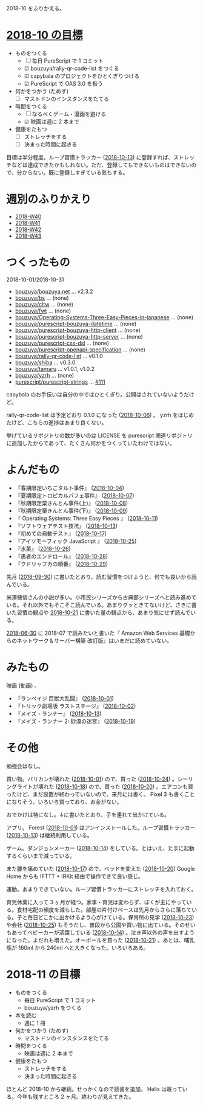2018-10 をふりかえる。

# [2018-10 の目標][2018-09-30]

- ものをつくる
  - ☐ 毎日 PureScript で 1 コミット
  - ☑ bouzuya/rally-qr-code-list をつくる
  - ☑ capybala のプロジェクトをひとくぎりつける
  - ☑ PureScript で OAS 3.0 を扱う
- 何かをつかう (ためす)
  - ☐ マストドンのインスタンスをたてる
- 時間をつくる
  - ☐ なるべくゲーム・漫画を避ける
  - ☑ 映画は週に 2 本まで
- 健康をたもつ
  - ☐ ストレッチをする
  - ☐ 決まった時間に起きる

目標は半分程度。ループ習慣トラッカー ([2018-10-13][]) に登録すれば、ストレッチなどは達成できたかもしれない。ただ、登録してもできないものはできないので、分からない。既に登録しすぎている気もする。

# 週別のふりかえり

- [2018-W40][2018-10-07]
- [2018-W41][2018-10-14]
- [2018-W42][2018-10-21]
- [2018-W43][2018-10-28]

# つくったもの

2018-10-01/2018-10-31

- [bouzuya/bouzuya.net][] ... v2.3.2
- [bouzuya/bs][] ... (none)
- [bouzuya/cltw][] ... (none)
- [bouzuya/fwt][] ... (none)
- [bouzuya/Operating-Systems-Three-Easy-Pieces-in-japanese][] ... (none)
- [bouzuya/purescript-bouzuya-datetime][] ... (none)
- [bouzuya/purescript-bouzuya-http-client][] ... (none)
- [bouzuya/purescript-bouzuya-http-server][] ... (none)
- [bouzuya/purescript-css-dsl][] ... (none)
- [bouzuya/purescript-openapi-specification][] ... (none)
- [bouzuya/rally-qr-code-list][] ... v0.1.0
- [bouzuya/shiba][] ... v0.3.0
- [bouzuya/tamaru][] ... v1.0.1, v1.0.2
- [bouzuya/yzrh][] ... (none)
- [purescript/purescript-strings][] ... [#111][purescript/purescript-strings#111]

capybala のお手伝いは自分の中ではひとくぎり。公開はされていないようだけど。

rally-qr-code-list は予定どおり 0.1.0 になった ([2018-10-06][]) 。 yzrh をはじめたけど、こちらの進捗はあまり良くない。

挙げているリポジトリの数が多いのは LICENSE を purescript 関連リポジトリに追加したからであって、たくさん何かをつくっていたわけではない。

# よんだもの

- 『春期限定いちごタルト事件』 ([2018-10-04][])
- 『夏期限定トロピカルパフェ事件』 ([2018-10-07][])
- 『秋期限定栗きんとん事件(上)』 ([2018-10-08][])
- 『秋期限定栗きんとん事件(下)』 ([2018-10-09][])
- 『 Operating Systems: Three Easy Pieces 』 ([2018-10-11][])
- 『ソフトウェアテスト技法』 ([2018-10-13][])
- 『初めての自動テスト』 ([2018-10-17][])
- 『アイソモーフィック JavaScript 』 ([2018-10-25][])
- 『氷菓』 ([2018-10-26][])
- 『愚者のエンドロール』 ([2018-10-28][])
- 『クドリャフカの順番』 ([2018-10-29][])

先月 ([2018-09-30][]) に書いたとおり、読む習慣をつけようと、何でも良いから読んでいる。

米澤穂信さんの小説が多い。小市民シリーズから古典部シリーズへと読み進めている。それ以外でもそこそこ読んでいる。あまりグッときてないけど、さきに書いた習慣の観点や  [2018-10-21][] に書いた量の観点から、あまり気にせず読んでいる。

[2018-06-30][] に 2018-07 で読みたいと書いた『 Amazon Web Services 基礎からのネットワーク＆サーバー構築 改訂版』はいまだに読めていない。

# みたもの

映画 (動画) 。

- 『ランペイジ 巨獣大乱闘』 ([2018-10-01][])
- 『トリック劇場版 ラストステージ』 ([2018-10-02][])
- 『メイズ・ランナー』 ([2018-10-13][])
- 『メイズ・ランナー 2: 砂漠の迷宮』 ([2018-10-19][])

# その他

勉強会はなし。

買い物。バリカンが壊れた ([2018-10-01][]) ので、買った ([2018-10-24][]) 。シーリングライトが壊れた ([2018-10-18][]) ので、買った ([2018-10-20][]) 。エアコンも買ったけど、まだ設置が終わっていないので、来月には書く。 Pixel 3 も書くことになりそう。いろいろ買っており、お金がない。

おでかけは特になし。↓に書いたとおり、子を連れて出かけている。

アプリ。 Forest ([2018-10-01][]) はアンインストールした。ループ習慣トラッカー ([2018-10-13][]) は継続利用している。

ゲーム。ダンジョンメーカー ([2018-10-14][]) をしている。とはいえ、たまに起動するくらいまで減っている。

また腰を痛めていた ([2018-10-17][]) ので、ベッドを変えた ([2018-10-20][])
 Google Home からも IFTTT + IRKit 経由で操作できて良い感じ。

運動。あまりできていない。ループ習慣トラッカーにストレッチを入れておく。

育児休業に入って 3 ヶ月が経つ。家事・育児は変わらず、ぼくが主にやっている。食材宅配の頻度を減らした。部屋の片付けペースは先月からさらに落ちている。子と毎日どこかに出かけるよう心がけている。保育所の見学 ([2018-10-23][]) や会社 ([2018-10-25][]) もそうだし、普段から公園や買い物に出ている。そのせいもあってベビーカーが活躍している ([2018-10-14][]) 。泣き声以外の声を出すようになった。よだれも増えた。オーボールを買った ([2018-10-21][]) 。あとは、哺乳瓶が 160ml から 240ml へと大きくなった。いろいろある。

# 2018-11 の目標

- ものをつくる
  - 毎日 PureScript で 1 コミット
  - bouzuya/yzrh をつくる
- 本を読む
  - 週に 1 冊
- 何かをつかう (ためす)
  - マストドンのインスタンスをたてる
- 時間をつくる
  - 映画は週に 2 本まで
- 健康をたもつ
  - ストレッチをする
  - 決まった時間に起きる

ほとんど 2018-10 から継続。せっかくなので読書を追加。 Helix は眠っている。今年も残すところ 2 ヶ月。終わりが見えてきた。

[2018-06-30]: https://blog.bouzuya.net/2018/06/30/
[2018-09-30]: https://blog.bouzuya.net/2018/09/30/
[2018-10-01]: https://blog.bouzuya.net/2018/10/01/
[2018-10-02]: https://blog.bouzuya.net/2018/10/02/
[2018-10-04]: https://blog.bouzuya.net/2018/10/04/
[2018-10-06]: https://blog.bouzuya.net/2018/10/06/
[2018-10-07]: https://blog.bouzuya.net/2018/10/07/
[2018-10-08]: https://blog.bouzuya.net/2018/10/08/
[2018-10-09]: https://blog.bouzuya.net/2018/10/09/
[2018-10-11]: https://blog.bouzuya.net/2018/10/11/
[2018-10-13]: https://blog.bouzuya.net/2018/10/13/
[2018-10-14]: https://blog.bouzuya.net/2018/10/14/
[2018-10-17]: https://blog.bouzuya.net/2018/10/17/
[2018-10-18]: https://blog.bouzuya.net/2018/10/18/
[2018-10-19]: https://blog.bouzuya.net/2018/10/19/
[2018-10-20]: https://blog.bouzuya.net/2018/10/20/
[2018-10-21]: https://blog.bouzuya.net/2018/10/21/
[2018-10-23]: https://blog.bouzuya.net/2018/10/23/
[2018-10-24]: https://blog.bouzuya.net/2018/10/24/
[2018-10-25]: https://blog.bouzuya.net/2018/10/25/
[2018-10-26]: https://blog.bouzuya.net/2018/10/26/
[2018-10-28]: https://blog.bouzuya.net/2018/10/28/
[2018-10-29]: https://blog.bouzuya.net/2018/10/29/
[bouzuya/bouzuya.net]: https://github.com/bouzuya/bouzuya.net
[bouzuya/bs]: https://github.com/bouzuya/bs
[bouzuya/cltw]: https://github.com/bouzuya/cltw
[bouzuya/fwt]: https://github.com/bouzuya/fwt
[bouzuya/Operating-Systems-Three-Easy-Pieces-in-japanese]: https://github.com/bouzuya/Operating-Systems-Three-Easy-Pieces-in-japanese
[bouzuya/purescript-bouzuya-datetime]: https://github.com/bouzuya/purescript-bouzuya-datetime
[bouzuya/purescript-bouzuya-http-client]: https://github.com/bouzuya/purescript-bouzuya-http-client
[bouzuya/purescript-bouzuya-http-server]: https://github.com/bouzuya/purescript-bouzuya-http-server
[bouzuya/purescript-css-dsl]: https://github.com/bouzuya/purescript-css-dsl
[bouzuya/purescript-openapi-specification]: https://github.com/bouzuya/purescript-openapi-specification
[bouzuya/rally-qr-code-list]: https://github.com/bouzuya/rally-qr-code-list
[bouzuya/shiba]: https://github.com/bouzuya/shiba
[bouzuya/tamaru]: https://github.com/bouzuya/tamaru
[bouzuya/yzrh]: https://github.com/bouzuya/yzrh
[purescript/purescript-strings]: https://github.com/purescript/purescript-strings
[purescript/purescript-strings#111]: https://github.com/purescript/purescript-strings/issues/111
